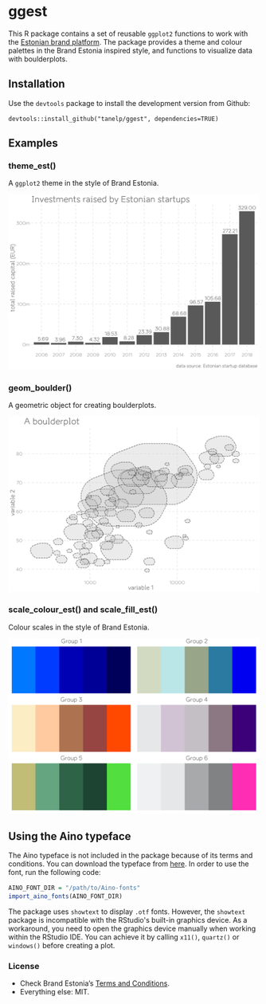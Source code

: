 # ggest

This R package contains a set of reusable `ggplot2` functions to work with the [Estonian brand platform](https://brand.estonia.ee/about/). The package provides a theme and colour palettes in the Brand Estonia inspired style, and functions to visualize data with boulderplots.

## Installation

Use the `devtools` package to install the development version from Github:

```
devtools::install_github("tanelp/ggest", dependencies=TRUE)
```

## Examples

### theme_est()

A `ggplot2` theme in the style of Brand Estonia.

![](figures/theme_est.png)

### geom_boulder()

A geometric object for creating boulderplots.

![](figures/geom_boulder.png)

### scale_colour_est() and scale_fill_est()

Colour scales in the style of Brand Estonia.

![](figures/palettes.png)

## Using the Aino typeface

The Aino typeface is not included in the package because of its terms and conditions. You can download the typeface from [here](https://toolbox.estonia.ee/media/422). In order to use the font, run the following code:

```R
AINO_FONT_DIR = "/path/to/Aino-fonts"
import_aino_fonts(AINO_FONT_DIR)
```

The package uses `showtext` to display `.otf` fonts. However, the `showtext` package is incompatible with the RStudio's built-in graphics device. As a workaround, you need to open the graphics device manually when working within the RStudio IDE. You can achieve it by calling `x11()`, `quartz()` or `windows()` before creating a plot.

### License

* Check Brand Estonia’s [Terms and Conditions](https://brand.estonia.ee/about/terms/).
* Everything else: MIT.
